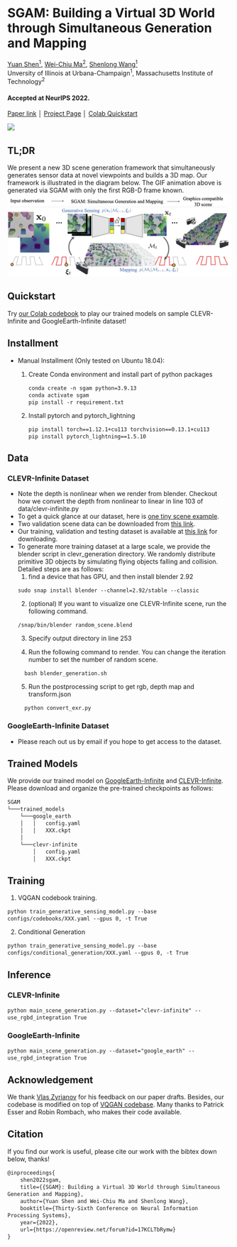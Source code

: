 # SGAM: Building a Virtual 3D World through Simultaneous Generation and Mapping
[Yuan Shen<sup>1</sup>](https://yshen47.github.io/),
[Wei-Chiu Ma<sup>2</sup>](https://people.csail.mit.edu/weichium/),
[Shenlong Wang<sup>1</sup>](https://shenlong.web.illinois.edu/)<br/>
Unversity of Illinois at Urbana-Champaign<sup>1</sup>, Massachusetts Institute of Technology<sup>2</sup>
#### Accepted at NeurIPS 2022.  
[Paper link](https://nips.cc/Conferences/2022/Schedule?showEvent=55439) │ [Project Page](https://yshen47.github.io/sgam) │ [Colab Quickstart](https://colab.research.google.com/drive/1nW5oHKsb0e01BdFU-EjsNqJmQNNo294h?usp=sharing)

<img src="assets/large_scale_google_earth.gif" width="256">

## TL;DR
We present a new 3D scene generation framework that simultaneously generates sensor data at novel viewpoints and builds a 3D map. Our framework is illustrated in the diagram below. The GIF animation above is generated via SGAM with only the first RGB-D frame known.
<img src="assets/overview.png" alt="drawing" width="700"/>
  
## Quickstart
Try [our Colab codebook](https://colab.research.google.com/drive/1nW5oHKsb0e01BdFU-EjsNqJmQNNo294h?usp=sharing) to play our trained models on sample CLEVR-Infinite and GoogleEarth-Infinite dataset!
## Installment
  
- Manual Installment (Only tested on Ubuntu 18.04):

  1. Create Conda environment and install part of python packages 
     ```angular2html
     conda create -n sgam python=3.9.13
     conda activate sgam
     pip install -r requirement.txt
     ```
  2. Install pytorch and pytorch_lightning
     ```angular2html
     pip install torch==1.12.1+cu113 torchvision==0.13.1+cu113
     pip install pytorch_lightning==1.5.10
     ```
## Data
### CLEVR-Infinite Dataset 
  - Note the depth is nonlinear when we render from blender. Checkout how we convert the depth from nonlinear to linear in line 103 of data/clevr-infinite.py
  - To get a quick glance at our dataset, here is [one tiny scene example](https://drive.google.com/drive/folders/1Y2q3GQMFu8TUgdnWbDXi7-ErRPGy6QwG?usp=sharing). 
  - Two validation scene data can be downloaded from [this link](https://drive.google.com/drive/folders/1ZjG8sYQWtQKPewlqcCbW6JyypwSapZDD?usp=sharing).
  - Our training, validation and testing dataset is available at [this link](https://drive.google.com/file/d/1IfFav7itzrYIhmwJOcbnPaGd0683nkSA/view?usp=sharing) for downloading.
  - To generate more training dataset at a large scale, we provide the blender script in clevr_generation directory. We randomly distribute primitive 3D objects by simulating flying objects falling and collision. 
    Detailed steps are as follows:
    1. find a device that has GPU, and then install blender 2.92 
      ```angular2html
      sudo snap install blender --channel=2.92/stable --classic
      ```
    2. (optional) If you want to visualize one CLEVR-Infinite scene, run the following command.
      ```
      /snap/bin/blender random_scene.blend
      ```
    3. Specify output directory in line 253
    
    4. Run the following command to render. You can change the iteration number to set the number of random scene.
    ```
      bash blender_generation.sh
    ```
    5. Run the postprocessing script to get rgb, depth map and transform.json
    ```
      python convert_exr.py
    ```
      
### GoogleEarth-Infinite Dataset
  - Please reach out us by email if you hope to get access to the dataset.

## Trained Models
We provide our trained model on [GoogleEarth-Infinite](https://drive.google.com/drive/folders/1XzyLEFOWOktIgWbt3elMr5O6hbSWB7X3?usp=sharing) and [CLEVR-Infinite](https://drive.google.com/drive/folders/1AF5Q-Wq19YBAxFFjGuH6nWR-BPaKHmT7?usp=sharing). Please download and organize the pre-trained checkpoints as follows:
   ```
   SGAM   
   └───trained_models
       └───google_earth
       │   │   config.yaml
       │   │   XXX.ckpt
       │    
       └───clevr-infinite   
           │   config.yaml
           │   XXX.ckpt
   ```
## Training
1. VQGAN codebook training. 
```angular2html
python train_generative_sensing_model.py --base configs/codebooks/XXX.yaml --gpus 0, -t True
```

2. Conditional Generation
```angular2html
python train_generative_sensing_model.py --base configs/conditional_generation/XXX.yaml --gpus 0, -t True
```
## Inference
### CLEVR-Infinite
```angular2html
python main_scene_generation.py --dataset="clevr-infinite" --use_rgbd_integration True
```

### GoogleEarth-Infinite
```angular2html
python main_scene_generation.py --dataset="google_earth" --use_rgbd_integration True
```
## Acknowledgement
We thank [Vlas Zyrianov](https://www.zyrianov.org/) for his feedback on our paper drafts. 
Besides, our codebase is modified on top of [VQGAN codebase](https://github.com/CompVis/taming-transformers). Many thanks to Patrick Esser and Robin Rombach, who makes their code available. 
## Citation
If you find our work is useful, please cite our work with the bibtex down below, thanks!
```angular2html
@inproceedings{
    shen2022sgam,
    title={{SGAM}: Building a Virtual 3D World through Simultaneous Generation and Mapping},
    author={Yuan Shen and Wei-Chiu Ma and Shenlong Wang},
    booktitle={Thirty-Sixth Conference on Neural Information Processing Systems},
    year={2022},
    url={https://openreview.net/forum?id=17KCLTbRymw}
}
```


